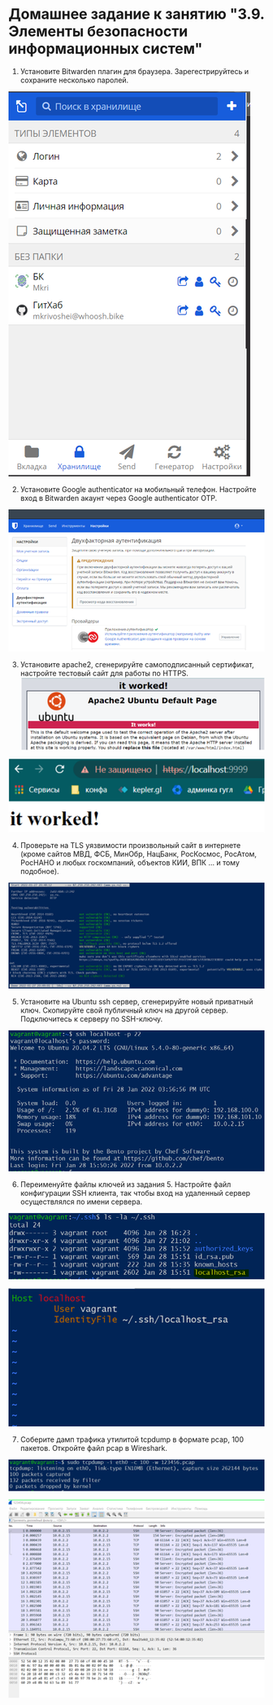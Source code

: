 # Домашнее задание к занятию "3.9. Элементы безопасности информационных систем"

1. Установите Bitwarden плагин для браузера. Зарегестрируйтесь и сохраните несколько паролей.

![img.png](img.png)

2. Установите Google authenticator на мобильный телефон. Настройте вход в Bitwarden акаунт через Google authenticator OTP.

![img_4.png](img_4.png)


3. Установите apache2, сгенерируйте самоподписанный сертификат, настройте тестовый сайт для работы по HTTPS.
![img_1.png](img_1.png)

![img_2.png](img_2.png)

4. Проверьте на TLS уязвимости произвольный сайт в интернете (кроме сайтов МВД, ФСБ, МинОбр, НацБанк, РосКосмос, РосАтом, РосНАНО и любых госкомпаний, объектов КИИ, ВПК ... и тому подобное).

![img_3.png](img_3.png)

5. Установите на Ubuntu ssh сервер, сгенерируйте новый приватный ключ. Скопируйте свой публичный ключ на другой сервер. Подключитесь к серверу по SSH-ключу.

![img_5.png](img_5.png)


6. Переименуйте файлы ключей из задания 5. Настройте файл конфигурации SSH клиента, так чтобы вход на удаленный сервер осуществлялся по имени сервера.

![img_7.png](img_7.png)

![img_8.png](img_8.png)

7. Соберите дамп трафика утилитой tcpdump в формате pcap, 100 пакетов. Откройте файл pcap в Wireshark.

![img_10.png](img_10.png)

![img_9.png](img_9.png)
